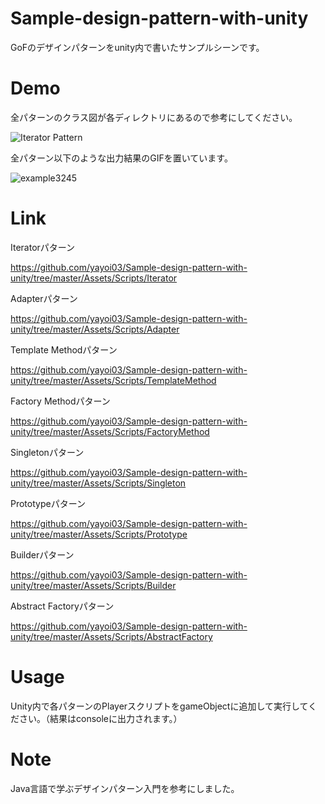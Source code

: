 
# Sample-design-pattern-with-unity
GoFのデザインパターンをunity内で書いたサンプルシーンです。

# Demo
全パターンのクラス図が各ディレクトリにあるので参考にしてください。

![Iterator Pattern](https://user-images.githubusercontent.com/47607604/75369899-9c4a9c80-5907-11ea-896e-2e98e9300f9e.png)


全パターン以下のような出力結果のGIFを置いています。

![example3245](https://user-images.githubusercontent.com/47607604/75370048-db78ed80-5907-11ea-84b7-530866981b74.gif)

# Link
Iteratorパターン

https://github.com/yayoi03/Sample-design-pattern-with-unity/tree/master/Assets/Scripts/Iterator

Adapterパターン

https://github.com/yayoi03/Sample-design-pattern-with-unity/tree/master/Assets/Scripts/Adapter

Template Methodパターン

https://github.com/yayoi03/Sample-design-pattern-with-unity/tree/master/Assets/Scripts/TemplateMethod

Factory Methodパターン

https://github.com/yayoi03/Sample-design-pattern-with-unity/tree/master/Assets/Scripts/FactoryMethod

Singletonパターン

https://github.com/yayoi03/Sample-design-pattern-with-unity/tree/master/Assets/Scripts/Singleton

Prototypeパターン

https://github.com/yayoi03/Sample-design-pattern-with-unity/tree/master/Assets/Scripts/Prototype

Builderパターン

https://github.com/yayoi03/Sample-design-pattern-with-unity/tree/master/Assets/Scripts/Builder

Abstract Factoryパターン

https://github.com/yayoi03/Sample-design-pattern-with-unity/tree/master/Assets/Scripts/AbstractFactory

# Usage
Unity内で各パターンのPlayerスクリプトをgameObjectに追加して実行してください。（結果はconsoleに出力されます。）

# Note
Java言語で学ぶデザインパターン入門を参考にしました。
